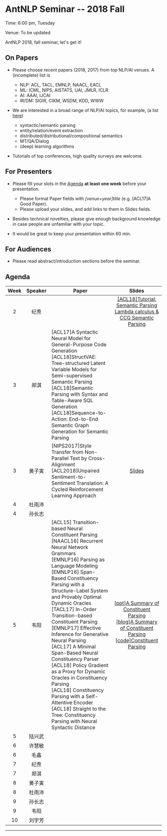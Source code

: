 # AntNLP Seminar -- 2018 Fall

Time: 6:00 pm, Tuesday

Venue: To be updated

AntNLP 2018, fall seminar, let's get it!

## On Papers

- Please choose recent papers (2018, 2017) from top NLP/AI venues. A (incomplete) list is
  - NLP: ACL, TACL, EMNLP, NAACL, EACL
  - ML:  ICML, NIPS, AISTATS, UAI, JMLR, ICLR
  - AI:  AAAI, IJCAI
  - IR/DM: SIGIR, CIKM, WSDM, KDD, WWW

- We are interested in a broad range of NLP/AI topics, for example, (a list [here](https://slack-files.com/T22T1UP8Q-F726RJERH-9a39cc3d9a))

  - syntactic/semantic parsing
  - entity/relation/event extraction
  - distributed/distributional/compositional semantics
  - MT/QA/Dialog
  - (deep) learning algorithms

- Tutorials of top conferences, high quality surveys are welcome.

## For Presenters

- Please fill your slots in the [Agenda](#agenda) **at least one week** before your presentation.

  - Please format Paper fields with *[venue+year]title* (e.g. [ACL17]A Good Paper).
  - Please upload your slides, and add links to them in Slides fields.
- Besides technical novelties, please give enough background knowledge in case people are unfamiliar with your topic.
- It would be great to keep your presentation within 60 min.

## For Audiences

- Please read abstract/introduction sections before the seminar.

## Agenda

Week   | Speaker   | Paper   | Slides
:---:  | :---: | --- | :---:
2 | 纪焘 |  |[[ACL18]Tutorial: Semantic Parsing](https://github.com/allenai/acl2018-semantic-parsing-tutorial)<br>[Lambda calculus & CCG Semantic Parsing](https://courses.cs.washington.edu/courses/csep517/13au/slides/csep517au13-semantic-parsing.pdf) |
3 | 郑淇 | [ACL17]A Syntactic Neural Model for General-Purpose Code Generation<br/>[ACL18]StructVAE: Tree-structured Latent Variable Models for Semi-supervised Semantic Parsing<br/>[ACL18]Semantic Parsing with Syntax and Table-Aware SQL Generation<br/>[ACL18]Sequence-to-Action: End-to-End Semantic Graph Generation for Semantic Parsing| |
3 | 黄子寅 |[NIPS2017]Style Transfer from Non-Parallel Text by Cross-Alignment<br/>[ACL2018]Unpaired Sentiment-to-Sentiment Translation: A Cycled Reinforcement Learning Approach|[Slides](https://github.com/AntNLP/seminar/2018Fall/Week3/StyleTransfer.pdf) |
4 | 杜雨沛 | | |
4 | 孙长志 | | |
5 | 韦阳 | [ACL15] Transition-based Neural Constituent Parsing<br/>[NAACL16] Recurrent Neural Network Grammars<br/>[EMNLP16] Parsing as Language Modeling<br/>[EMNLP16] Span-Based Constituency Parsing with a Structure-Label System and Provably Optimal Dynamic Oracles<br/>[TACL17] In-Order Transition-based Constituent Parsing<br/>[EMNLP17] Effective Inference for Generative Neural Parsing<br/>[ACL17] A Minimal Span-Based Neural Constituency Parser<br/>[ACL18] Policy Gradient as a Proxy for Dynamic Oracles in Constituency Parsing<br/>[ACL18] Constituency Parsing with a Self-Attentive Encoder<br/>[ACL18] Straight to the Tree: Constituency Parsing with Neural Syntactic Distance | [[ppt]A Summary of Constituent Parsing](https://github.com/godweiyang/files-backup/blob/master/lecture/ppt1/A%20Summary%20of%20Constituent%20Parsing.pdf)</br>[[blog]A Summary of Constituent Parsing](https://godweiyang.com/2018/09/26/constituent-parsing-summary/)</br>[[code]Constituent Parsing](https://github.com/godweiyang/ConstituentParsing) |
5 | 陆兴武 | | |
6 | 许慧敏 | | |
6 | 毛鑫 | | |
7 | 纪焘 | | |
7 | 郑淇 | | |
8 | 黄子寅 | | |
8 | 杜雨沛 | | |
9 | 孙长志 | | |
9 | 韦阳 | | |
10 | 刘宇芳 | | |

---
